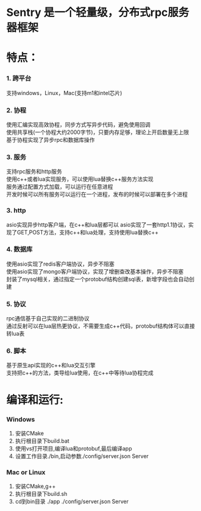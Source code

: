# Sentry 是一个轻量级，分布式rpc服务器框架
# 特点：
### 1. 跨平台
支持windows，Linux，Mac(支持m1和intel芯片)
### 2. 协程
使用汇编实现高效协程，同步方式写异步代码，避免使用回调  
使用共享栈(一个协程大约2000字节)，只要内存足够，理论上开启数量无上限  
基于协程实现了异步rpc和数据库操作
### 3. 服务
支持rpc服务和http服务  
使用c++或者lua实现服务，可以使用lua替换c++服务方法实现  
服务通过配置方式加载，可以运行在任意进程  
开发时候可以所有服务可以运行在一个进程，发布的时候可以部署在多个进程
### 3. http
asio实现异步http客户端，在c++和lua层都可以
asio实现了一套http1.1协议，实现了GET,POST方法，支持c++和lua处理，支持使用lua替换c++
### 4. 数据库
使用asio实现了redis客户端协议，异步不阻塞  
使用asio实现了mongo客户端协议，实现了增删查改基本操作，异步不阻塞  
封装了mysql相关，通过指定一个protobuf结构创建sql表，新增字段也会自动创建
### 5. 协议
rpc通信基于自己实现的二进制协议  
通过反射可以在lua层热更协议，不需要生成c++代码，protobuf结构体可以直接转lua表
### 6. 脚本
基于原生api实现的c++和lua交互引擎  
支持把c++的方法，类导给lua使用，在c++中等待lua协程完成
# 编译和运行:
### Windows
1. 安装CMake
2. 执行根目录下build.bat
3. 使用vs打开项目,编译lua和protobuf,最后编译app
4. 设置工作目录./bin,启动参数./config/server.json Server
### Mac or Linux
1. 安装CMake,g++
2. 执行根目录下build.sh
3. cd到bin目录 ./app ./config/server.json Server